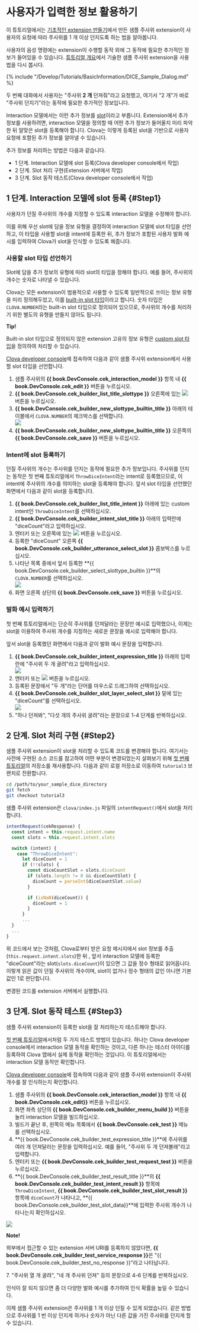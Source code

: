 # 사용자가 입력한 정보 활용하기
이 튜토리얼에서는 [기초적인 extension 만들기](/Develop/Tutorials/Build_Simple_Extension.md)에서 만든 샘플 주사위 extension이 사용자의 요청에 따라 주사위를 1 개 이상 던지도록 하는 법을 알아봅니다.

사용자의 음성 명령에는 extension이 수행할 동작 외에 그 동작에 필요한 추가적인 정보가 들어있을 수 있습니다. [튜토리얼 개요](/Develop/Tutorials/Introduction.md)에서 기술한 샘플 주사위 extension을 사용법을 다시 봅시다.

{% include "/Develop/Tutorials/BasicInformation/DICE_Sample_Dialog.md" %}

두 번째 대화에서 사용자는 "주사위 **2 개** 던져줘"라고 요청했고, 여기서 "2 개"가 바로 "주사위 던지기"라는 동작에 필요한 추가적인 정보입니다.

Interaction 모델에서는 이런 추가 정보를 [slot](/Design/Design_Custom_Extension.md#Slot)이라고 부릅니다. Extension에서 추가 정보를 사용하려면, interaction 모델을 정의할 때 어떤 추가 정보가 들어올지 미리 파악한 뒤 알맞은 slot을 등록해야 합니다. Clova는 이렇게 등록된 slot을 기반으로 사용자 요청에 포함된 추가 정보를 알아낼 수 있습니다.

추가 정보를 처리하는 방법은 다음과 같습니다.
* 1 단계. Interaction 모델에 slot 등록(Clova developer console에서 작업)
* 2 단계. Slot 처리 구현(Extension 서버에서 작업)
* 3 단계. Slot 동작 테스트(Clova developer console에서 작업)

## 1 단계. Interaction 모델에 slot 등록 {#Step1}

사용자가 던질 주사위의 개수를 지정할 수 있도록 interaction 모델을 수정해야 합니다.

이를 위해 우선 slot에 담을 정보 유형을 결정하여 interaction 모델에 slot 타입을 선언하고, 이 타입을 사용할 slot을 intent에 등록한 뒤, 추가 정보가 포함된 사용자 발화 예시를 입력하여 Clova가 slot을 인식할 수 있도록 해줍니다.

### 사용할 slot 타입 선언하기
Slot에 담을 추가 정보의 유형에 따라 slot의 타입을 정해야 합니다. 예를 들어, 주사위의 개수는 숫자로 나타낼 수 있습니다.

Clova는 모든 extension이 범용적으로 사용할 수 있도록 일반적으로 쓰이는 정보 유형을 미리 정의해두었고, 이를 [built-in slot 타입](/Design/Design_Custom_Extension.md#BuiltinSlotType)이라고 합니다. 숫자 타입은 `CLOVA.NUMBER`라는 built-in slot 타입으로 정의되어 있으므로, 주사위의 개수를 처리하기 위한 별도의 유형을 만들지 않아도 됩니다.

<div class="tip">
  <p><strong>Tip!</strong></p>
  <p>Built-in slot 타입으로 정의되지 않은 extension 고유의 정보 유형은 <a href="/Design/Design_Custom_Extension.md#CustomSlotType">custom slot 타입</a>을 정의하여 처리할 수 있습니다.</p>
</div>

<a href="{{ book.ServiceEnv.DeveloperConsoleURI }}/cek/#/list" target="_blank">Clova developer console</a>에 접속하여 다음과 같이 샘플 주사위 extension에서 사용할 slot 타입을 선언합니다.

1. 샘플 주사위의 **{{ book.DevConsole.cek_interaction_model }}** 항목 내 **{{ book.DevConsole.cek_edit }}** 버튼을 누르십시오.
2. **{{ book.DevConsole.cek_builder_list_title_slottype }}** 오른쪽에 있는 <img class="inlineImage" src="/Develop/Assets/Images/DevConsole_Plus_Button.png" /> 버튼을 누르십시오.
3. **{{ book.DevConsole.cek_builder_new_slottype_builtin_title }}** 아래의 테이블에서 `CLOVA.NUMBER`의 체크박스를 선택합니다.<br />
  ![](/Develop/Assets/Images/CEK_Tutorial_Builtin_Type_Slots_Register_Slot_Type.png)
4. **{{ book.DevConsole.cek_builder_new_slottype_builtin_title }}** 오른쪽의 **{{ book.DevConsole.cek_save }}** 버튼을 누르십시오.

### Intent에 slot 등록하기
던질 주사위의 개수는 주사위를 던지는 동작에 필요한 추가 정보입니다. 주사위를 던지는 동작은 첫 번째 튜토리얼에서 `ThrowDiceIntent`라는 intent로 등록했으므로, 이 intent에 주사위의 개수를 의미하는 slot을 등록해야 합니다.
앞서 slot 타입을 선언했던 화면에서 다음과 같이 slot을 등록합니다.

1. **{{ book.DevConsole.cek_builder_list_title_intent }}** 아래에 있는 custom intent인 `ThrowDiceIntent`를 선택하십시오.
2. **{{ book.DevConsole.cek_builder_intent_slot_title }}** 아래의 입력란에 "diceCount"라고 입력하십시오.
3. 엔터키 또는 오른쪽에 있는 <img class="inlineImage" src="/Develop/Assets/Images/DevConsole_Plus_Button.png" /> 버튼을 누르십시오.
4. 등록한 "diceCount" 오른쪽 **{{ book.DevConsole.cek_builder_utterance_select_slot }}** 콤보박스를 누르십시오.
5. 나타난 목록 중에서 앞서 등록한 **{{ book.DevConsole.cek_builder_select_slottype_builtin }}**의 `CLOVA.NUMBER`를 선택하십시오.<br />
  ![](/Develop/Assets/Images/CEK_Tutorial_Builtin_Type_Slots_Add_Slot.png)
6. 화면 오른쪽 상단의 **{{ book.DevConsole.cek_save }}** 버튼을 누르십시오.

### 발화 예시 입력하기
첫 번째 튜토리얼에서는 단순히 주사위를 던져달라는 문장만 예시로 입력했으나, 이제는 slot을 이용하여 주사위 개수를 지정하는 새로운 문장을 예시로 입력해야 합니다.

앞서 slot을 등록했던 화면에서 다음과 같이 발화 예시 문장을 입력합니다.

1. **{{ book.DevConsole.cek_builder_intent_expression_title }}** 아래의 입력란에 "주사위 두 개 굴려"라고 입력하십시오.<br />
  ![](/Develop/Assets/Images/CEK_Tutorial_Builtin_Type_Slots_Sample_Utterance.png)
2. 엔터키 또는 <img class="inlineImage" src="/Develop/Assets/Images/DevConsole_Plus_Button.png" /> 버튼을 누르십시오.
3. 등록된 문장에서 "두 개"라는 단어를 마우스로 드래그하여 선택하십시오.
4. **{{ book.DevConsole.cek_builder_slot_layer_select_slot }}** 밑에 있는 "diceCount"를 선택하십시오.<br />
  ![](/Develop/Assets/Images/CEK_Tutorial_Builtin_Type_Slots_Set_Slot.png)
5. "하나 던져봐", "다섯 개의 주사위 굴려"라는 문장으로 1-4 단계를 반복하십시오.

## 2 단계. Slot 처리 구현 {#Step2}

샘플 주사위 extension이 slot을 처리할 수 있도록 코드를 변경해야 합니다.
여기서는 사전에 구현된 소스 코드를 참고하여 어떤 부분이 변경되었는지 살펴보기 위해 [첫 번째 튜토리얼](/Develop/Tutorials/Build_Simple_Extension.md)의 저장소를 재사용합니다.
다음과 같이 로컬 저장소로 이동하여 `tutorial3` 브랜치로 전환합니다.

```bash
cd /path/to/your_sample_dice_directory
git fetch
git checkout tutorial3
```

샘플 주사위 extension은 `clova/index.js` 파일의 `intentRequest()`에서 slot을 처리합니다.

```javascript
intentRequest(cekResponse) {
  const intent = this.request.intent.name
  const slots = this.request.intent.slots

  switch (intent) {
    case "ThrowDiceIntent":
      let diceCount = 1
      if (!!slots) {
        const diceCountSlot = slots.diceCount
        if (slots.length != 0 && diceCountSlot) {
          diceCount = parseInt(diceCountSlot.value)
        }

        if (isNaN(diceCount)) {
          diceCount = 1
        }
      }
      ...
  }
  ...
}
```

위 코드에서 보는 것처럼, Clova로부터 받은 요청 메시지에서 slot 정보를 추출(`this.request.intent.slots`)한 뒤 , 앞서 interaction 모델에 등록한 "diceCount"라는 slot(`slots.diceCount`)이 있으면 그 값을 정수 형태로 읽어옵니다. 이렇게 읽은 값이 던질 주사위의 개수이며, slot이 없거나 정수 형태의 값인 아니면 기본값인 1로 판단합니다.

변경된 코드를 extension 서버에서 실행합니다.

## 3 단계. Slot 동작 테스트 {#Step3}

샘플 주사위 extension이 등록한 slot을 잘 처리하는지 테스트해야 합니다.

[첫 번째 튜토리얼](/Develop/Tutorials/Build_Simple_Extension.md)에서처럼 두 가지 테스트 방법이 있습니다. 하나는 Clova developer console에서 interaction 모델 동작을 확인하는 것이고, 다른 하나는 테스터 아이디를 등록하여 Clova 앱에서 실제 동작을 확인하는 것입니다.
이 튜토리얼에서는 interaction 모델 동작만 확인합니다.

<a href="{{ book.ServiceEnv.DeveloperConsoleURI }}/cek/#/list" target="_blank">Clova developer console</a>에 접속하여 다음과 같이 샘플 주사위 extension이 주사위 개수를 잘 인식하는지 확인합니다.

1. 샘플 주사위의 **{{ book.DevConsole.cek_interaction_model }}** 항목 내 **{{ book.DevConsole.cek_edit}}** 버튼을 누르십시오.
2. 화면 좌측 상단의 **{{ book.DevConsole.cek_builder_menu_build }}** 버튼을 눌러 interaction 모델을 빌드하십시오.
3. 빌드가 끝난 후, 왼쪽의 메뉴 목록에서 **{{ book.DevConsole.cek_test }}** 메뉴를 선택하십시오.
4. **{{ book.DevConsole.cek_builder_test_expression_title }}**에 주사위를 여러 개 던져달라는 문장을 입력하십시오. 예를 들어, "주사위 두 개 던져볼래"라고 입력합니다.
5. 엔터키 또는 **{{ book.DevConsole.cek_builder_test_request_test }}** 버튼을 누르십시오.
6. **{{ book.DevConsole.cek_builder_test_result_title }}**의 **{{ book.DevConsole.cek_builder_test_intent_result }}** 항목에 `ThrowDiceIntent`, **{{ book.DevConsole.cek_builder_test_slot_result }}** 항목에 `diceCount`가 나타나고, **{{ book.DevConsole.cek_builder_test_slot_data}}**에 입력한 주사위 개수가 나타나는지 확인하십시오.<br />
  <img src="/Develop/Assets/Images/CEK_Tutorial_Builtin_Type_Slot_Test.png" />
  <div class="note">
  	<p><strong>Note!</strong></p>
  	<p>외부에서 접근할 수 있는 extension 서버 URI를 등록하지 않았다면, <strong>{{ book.DevConsole.cek_builder_test_service_response }}</strong>은 "{{ book.DevConsole.cek_builder_test_no_response }}"라고 나타납니다.</p>
	</div>
7. "주사위 열 개 굴려", "네 개 주사위 던져" 등의 문장으로 4-6 단계를 반복하십시오.

인식이 잘 되지 않으면 좀 더 다양한 발화 예시를 추가하여 인식 확률을 높일 수 있습니다.

이제 샘플 주사위 extension은 주사위를 1 개 이상 던질 수 있게 되었습니다.
같은 방법으로 주사위를 1 번 이상 던지게 하거나 숫자가 아닌 다른 값을 가진 주사위를 던지게 할 수 있습니다.
